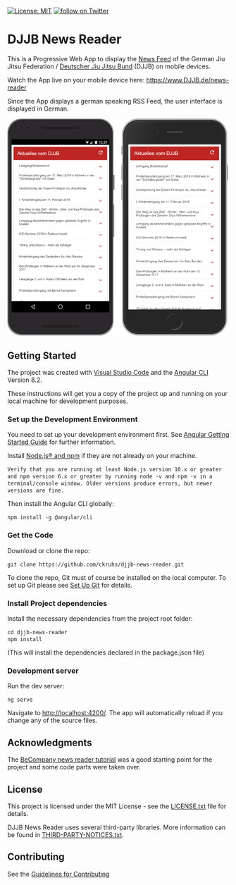 [![License: MIT](https://img.shields.io/badge/License-MIT-brightgreen.svg)](https://opensource.org/licenses/MIT)
<a href="https://twitter.com/ckruhs">
        <img src="https://img.shields.io/twitter/follow/ckruhs.svg?style=social&logo=twitter"
            alt="follow on Twitter"></a>

# DJJB News Reader

This is a Progressive Web App to display the [News Feed](https://www.DJJB.de/index.rss) of the German Jiu Jitsu Federation / [Deutscher Jiu Jitsu Bund](https://www.DJJB.de) (DJJB) on mobile devices.

Watch the App live on your mobile device here: https://www.DJJB.de/news-reader

Since the App displays a german speaking RSS Feed, the user interface is displayed in German.


![Screenshot](docs/screenshot.png "Screenshot")


## Getting Started
The project was created with [Visual Studio Code](https://code.visualstudio.com/) and the [Angular CLI](https://github.com/angular/angular-cli) Version 8.2.

These instructions will get you a copy of the project up and running on your local machine for development purposes.

### Set up the Development Environment
You need to set up your development environment first. See [Angular Getting Started Guide](https://angular.io/start) for further information.

Install [Node.js® and npm](https://nodejs.org/en/download/) if they are not already on your machine.

```
Verify that you are running at least Node.js version 10.x or greater and npm version 6.x or greater by running node -v and npm -v in a terminal/console window. Older versions produce errors, but newer versions are fine.
```

Then install the Angular CLI globally:
```
npm install -g @angular/cli
```

### Get the Code
Download or clone the repo: 
```
git clone https://github.com/ckruhs/djjb-news-reader.git
```
To clone the repo, Git must of course be installed on the local computer. To set up Git please see [Set Up Git](https://help.github.com/articles/set-up-git/) for details.


### Install Project dependencies
Install the necessary dependencies from the project root folder:
```
cd djjb-news-reader
npm install
```
(This will install the dependencies declared in the package.json file)

### Development server
Run the dev server:
```
ng serve
```

Navigate to [http://localhost:4200/](http://localhost:4200/). The app will automatically reload if you change any of the source files.

## Acknowledgments
The [BeCompany news reader tutorial](https://github.com/becompany/angular2-rss-reader-tutorial) was a good starting point for the project and some code parts were taken over.



## License
This project is licensed under the MIT License - see the [LICENSE.txt](LICENSE.txt) file for details.

DJJB News Reader uses several third-party libraries. More information can be found in [THIRD-PARTY-NOTICES.txt](docs/THIRD-PARTY-NOTICES.txt).

## Contributing
See the [Guidelines for Contributing](docs/CONTRIBUTING.md)
